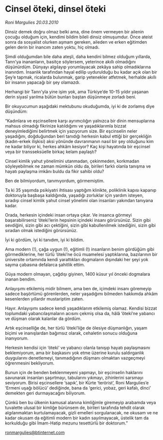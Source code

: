 # Cinsel öteki, dinsel öteki

*Roni Margulies 20.03.2010*

<div class="yazi"><p>Dinsiz demek doğru olmaz belki ama, dine önem vermeyen bir ailenin çocuğu olduğum için, kendimi bildim bileli dinsiz olmuşumdur. Önce ateist sonra da sosyalist olurken aşmam gereken, aileden ve erken eğitimden gelen derin bir inancım zaten yoktu, hiç olmadı.</p>
<p>Şimdi olduğumdan bile daha ateşli, daha kendini bilmez olduğum yıllarda, Tanrı’ya inananların, basitçe söylersem, yeterince akıllı olmadığını düşünürdüm. Dünyayı algılayıp yorumlayacak zekâya sahip olmadıklarına inanırdım. İnsanlık tarafından hayal edilip uydurulduğu bu kadar açık olan bir Şey’e tapmak, ricalarda bulunmak, garip yetenekler atfetmek, herhalde akıllı bir insanın yapacağı bir şey olamazdı.</p>
<p>Herhangi bir Tanrı’yla yine işim yok, ama Türkiye’de 10-15 yıldır yaşanan derin siyasî yarılma bütün bunları baştan düşünmeye zorladı beni.</p>
<p>Bir okuyucumun aşağıdaki mektubunu okuduğumda, iyi ki de zorlamış diye düşündüm:</p>
<p>“Kadınlara ve eşcinsellere karşı ayrımcılığın yalnızca bir dinin mensuplarına mahsus olmadığı fikrinize katıldığımı ve yaşadıklarımla bizzat deneyimlediğimi belirtmek için yazıyorum size. Bir eşcinselin neler yaşadığını, doğduğundan beri tanıdığı herkesin kabul ettiği bir gerçekliğin (kadın-erkek ilişkisi) aksi yönünde davranmanın nasıl bir şey olduğunu kim ne kadar biliyor ki, herkes ahkâm kesiyor? Kaç kişi hayatında bir eşcinsel veya bir transseksüelle birkaç kelam paylaştı?</p>
<p>Cinsel kimlik yahut yönelimini utanmadan, çekinmeden, korkmadan söyleyebilmek ne zaman mümkün oldu da, birileri farklı olanla tanışma ve hayatı paylaşma imkânı buldu da fikir sahibi oldu?</p>
<p>Ben de bilmiyordum, tanımıyordum, görmemiştim.</p>
<p>Ta ki 35 yaşımda psikiyatri ihtisası yaptığım klinikte, poliklinik kapısı kapanıp doktoruyla başbaşa kaldığında, yaşadığı zorluklar için yardım isteyen, sıradışı cinsel kimlik yahut cinsel yönelimi olan insanları yakından tanıyana kadar.</p>
<p>Orada, herkesin içindeki insan ortaya çıkar. Ve insanca görmeyi başarabilirseniz ‘öteki’lerin hepsinin içindeki insanı görürsünüz. Sizin gibi sevdiğini, sizin gibi acı çektiğini, sizin gibi kabullenilmek istediğini, sizin gibi sıradan olmak istediğini görürsünüz.</p>
<p>İyi ki gördüm, iyi ki tanıdım, iyi ki bildim.</p>
<p>Ama modern (!), çağa uygun (!), eğitimli (!) insanların benim gördüğüm gibi görmediklerine, her türlü ‘öteki’ne öcü muamelesi yaptıklarına, bazılarının bir üniversite ortamında kendi yarattıkları dogmaların dışındaki her şeyi yok sayma çabasına defalarca şahitlik ettim.</p>
<p>Güya modern olmayan, çağdışı giyinen, 1400 küsur yıl önceki dogmalara inanan bendim.</p>
<p>Anlayışımı etkilemiş midir bilmem, ama ben de, içimdeki insanı göremeyip sadece başörtümü görenlerden, neler yaşadığımı bilmeden hakkımda ahkâm kesenlerden yıllardır mustariptim zaten.</p>
<p>Hayır. Anlayışımı sadece kendi yaşadıklarım etkilemiş olamaz. Kendisi bizzat toplumdaki yabancılaşmaların acısını çekmiş olsa da, hâlâ ‘öteki’ne yabancı ve düşman olarak kalanlar da gördüm.</p>
<p>Artık eşcinselliğe de, her türlü ‘öteki’liğe de ölesiye düşmanlığın, yaşam biçimi ve inanışlardan bağımsız olarak, cehaletin sonucu olduğuna inanıyorum.</p>
<p>Herkesin kendisi için ‘öteki’ ve yabancı olanla tanışıp hayatı paylaşmasını beklemiyorum, ama bir başkasını yok etme üzerine kurulu saldırganlık duygularını denetlemeyi, tanımadığının düşmanı olmaktan vazgeçmeyi öğrenmesini bekliyorum.</p>
<p>Bunun için de benden beklenmeyeni yapmayı, bir eşcinselin haklarını savunarak insanları şaşırtmayı, tabularını yıkmayı, zihinlerini sarsmayı seviyorum. Birisi eşcinsellere ‘sapık’, bir Kürte ‘terörist’, Roni Margulies’e ‘Ermeni uşağı bölücü’ dediğinde, bana da ‘gerici, yobaz, geri kafalı, dinci’ demekten geri durmayacağını biliyorum.</p>
<p>Çünkü ben bu ülkenin kamusal alanına kimliğimle giremeyip arabamda veya tuvalette ulusal bir kimliğe bürünsem de, birileri tarafında tehdit olarak algılanmaktan kurtulamayacak, gizli emelleri sorgulanacak, ne okusam ve ne kadar okusam da eğitimli modern bir kadın sayılmayacak, üstelik tam da korkulduğu gibi İmam-Hatip mezunu tesettürlü bir doktorum.”</p>
<p><a href="mailto:ronmargulies@btinternet.com">ronmargulies@btinternet.com</a></p>
</div>
